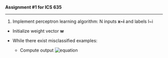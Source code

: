 **Assignment #1 for ICS 635**

- - -

1. Implement perceptron learning algorithm: N inputs **x~i** and labels l~i

* Initialize weight vector **w**
* While there exist misclassified examples:

  * Compute output ![equation](<img src="http://www.sciweavers.org/tex2img.php?eq=y_i%3D%5Ctheta%20%28wx_i%29&bc=White&fc=Black&im=jpg&fs=12&ff=arev&edit=0" align="center" border="0" alt="y_i=\theta (wx_i)" width="96" height="19" />)
